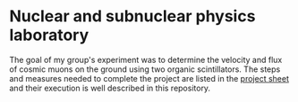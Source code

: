 # Nuclear and subnuclear physics laboratory

The goal of my group's experiment was to determine the velocity and flux of cosmic muons on the ground using two organic scintillators. 
The steps and measures needed to complete the project are listed in the [project sheet](muons_factsheet.pdf) and their execution is well described in this repository.
